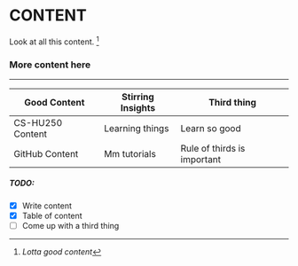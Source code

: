# **CONTENT**

Look at all this content. [^1]


[^1]: *Lotta good content*


### More content here
---

| Good Content | Stirring Insights | Third thing |
| ------------| ------------- | --------------- |
| CS-HU250 Content | Learning things | Learn so good |
| GitHub Content | Mm tutorials | Rule of thirds is important |

##### TODO:

- [x] Write content
- [x] Table of content
- [ ] Come up with a third thing
